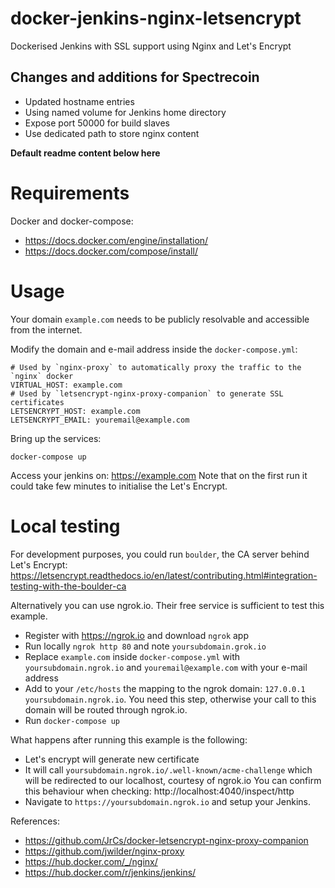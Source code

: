# docker-jenkins-nginx-letsencrypt

Dockerised Jenkins with SSL support using Nginx and Let's Encrypt

## Changes and additions for Spectrecoin

* Updated hostname entries
* Using named volume for Jenkins home directory
* Expose port 50000 for build slaves
* Use dedicated path to store nginx content

**Default readme content below here**

# Requirements

Docker and docker-compose:
* https://docs.docker.com/engine/installation/
* https://docs.docker.com/compose/install/

# Usage

Your domain `example.com` needs to be publicly resolvable and accessible from the internet.

Modify the domain and e-mail address inside the `docker-compose.yml`:

```
# Used by `nginx-proxy` to automatically proxy the traffic to the `nginx` docker
VIRTUAL_HOST: example.com
# Used by `letsencrypt-nginx-proxy-companion` to generate SSL certificates
LETSENCRYPT_HOST: example.com
LETSENCRYPT_EMAIL: youremail@example.com
```

Bring up the services:

```
docker-compose up
```

Access your jenkins on: https://example.com
Note that on the first run it could take few minutes to initialise the Let's Encrypt.

# Local testing

For development purposes, you could run `boulder`, the CA server behind Let's Encrypt: https://letsencrypt.readthedocs.io/en/latest/contributing.html#integration-testing-with-the-boulder-ca

Alternatively you can use ngrok.io. Their free service is sufficient to test this example.

* Register with https://ngrok.io and download `ngrok` app
* Run locally `ngrok http 80` and note `yoursubdomain.grok.io`
* Replace `example.com` inside `docker-compose.yml` with `yoursubdomain.ngrok.io` and `youremail@example.com` with your e-mail address
* Add to your `/etc/hosts` the mapping to the ngrok domain: `127.0.0.1 yoursubdomain.ngrok.io`. You need this step, otherwise your call to this domain will be routed through ngrok.io.
* Run `docker-compose up`

What happens after running this example is the following:
* Let's encrypt will generate new certificate
* It will call `yoursubdomain.ngrok.io/.well-known/acme-challenge` which will be redirected to our localhost, courtesy of ngrok.io You can confirm this behaviour when checking: http://localhost:4040/inspect/http
* Navigate to `https://yoursubdomain.ngrok.io` and setup your Jenkins. 

References:
* https://github.com/JrCs/docker-letsencrypt-nginx-proxy-companion
* https://github.com/jwilder/nginx-proxy
* https://hub.docker.com/_/nginx/
* https://hub.docker.com/r/jenkins/jenkins/
